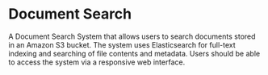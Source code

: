 <h1>Document Search</h1>
A Document Search System that allows users to search documents stored in an Amazon S3 bucket. The system uses Elasticsearch for full-text indexing and searching of file contents and metadata. Users should be able to access the system via a responsive web interface.
